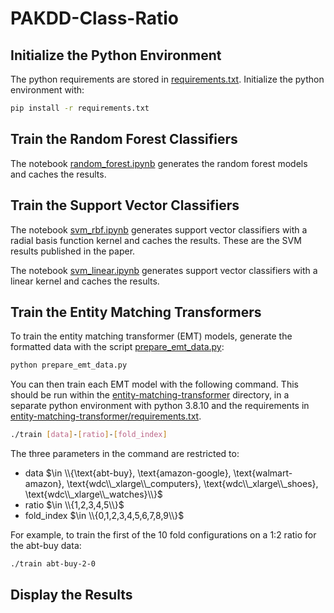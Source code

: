 # PAKDD-Class-Ratio

## Initialize the Python Environment

The python requirements are stored in [requirements.txt](requirements.txt). Initialize the python environment with:

```bash
pip install -r requirements.txt
```

## Train the Random Forest Classifiers

The notebook [random_forest.ipynb](random_forest.ipynb) generates the random forest models and caches the results.

## Train the Support Vector Classifiers

The notebook [svm_rbf.ipynb](svm_rbf.ipynb) generates support vector classifiers with a radial basis function kernel and caches the results. These are the SVM results published in the paper.

The notebook [svm_linear.ipynb](svm_linear.ipynb) generates support vector classifiers with a linear kernel and caches the results.

## Train the Entity Matching Transformers

To train the entity matching transformer (EMT) models, generate the formatted data with the script [prepare_emt_data.py](prepare_emt_data.py):

```bash
python prepare_emt_data.py
```

You can then train each EMT model with the following command. This should be run within the [entity-matching-transformer](entity-matching-transformer) directory, in a separate python environment with python 3.8.10 and the requirements in [entity-matching-transformer/requirements.txt](entity-matching-transformer/requirements.txt).

```bash
./train [data]-[ratio]-[fold_index]
```

The three parameters in the command are restricted to:

- data $\in \\{\text{abt-buy}, \text{amazon-google}, \text{walmart-amazon}, \text{wdc\\_xlarge\\_computers}, \text{wdc\\_xlarge\\_shoes}, \text{wdc\\_xlarge\\_watches}\\}$
- ratio $\in \\{1,2,3,4,5\\}$
- fold_index $\in \\{0,1,2,3,4,5,6,7,8,9\\}$

For example, to train the first of the 10 fold configurations on a 1:2 ratio for the abt-buy data:

```bash
./train abt-buy-2-0
```

## Display the Results
